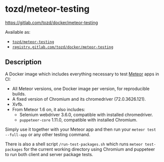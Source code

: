 # tozd/meteor-testing

<https://gitlab.com/tozd/docker/meteor-testing>

Available as:

* [`tozd/meteor-testing`](https://hub.docker.com/r/tozd/meteor-testing)
* [`registry.gitlab.com/tozd/docker/meteor-testing`](https://gitlab.com/tozd/docker/meteor-testing/container_registry)

## Description

A Docker image which includes everything necessary to test [Meteor](https://www.meteor.com/) apps in CI:

* All Meteor versions, one Docker image per version, for reproducible builds.
* A fixed version of Chromium and its chromedriver (72.0.3626.121).
* Xvfb.
* From Meteor 1.6 on, it also includes:
  * Selenium webdriver 3.6.0, compatible with installed chromedriver.
  * `puppeteer-core` 1.11.0, compatible with installed Chromium.

Simply use it together with your Meteor app and then run your
`meteor test --full-app` or any other testing command.

There is also a shell script `/run-test-packages.sh` which runs `meteor test-packages` for the current
working directory using Chromium and puppeteer to run both client and server package tests.